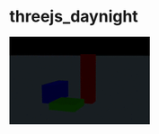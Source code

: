 # threejs_daynight


![Screenshot](https://github.com/dirkk0/threejs_daynight/blob/master/screenshot.gif)